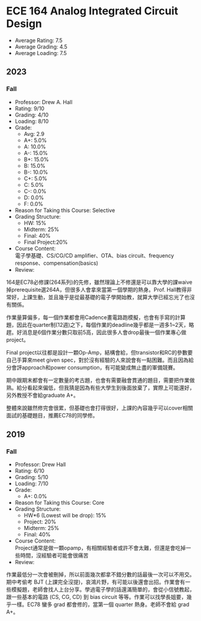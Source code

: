 # ECE 164 Analog Integrated Circuit Design
- Average Rating: 7.5
- Average Grading: 4.5
- Average Loading: 7.5
## 2023
### Fall
- Professor: Drew A. Hall
- Rating: 9/10
- Grading: 4/10
- Loading: 8/10
- Grade:
  - Avg: 2.9
  - A+: 5.0%
  - A: 10.0%
  - A-: 15.0%
  - B+: 15.0%
  - B: 15.0%
  - B-: 10.0%
  - C+: 5.0%
  - C: 5.0%
  - C-: 0.0%
  - D: 0.0%
  - F: 0.0%
- Reason for Taking this Course: Selective
- Grading Structure:
  - HW: 15%
  - Midterm: 25%
  - Final: 40%
  -  Final Project:20%
- Course Content:  
電子學基礎、CS/CG/CD amplifier、OTA、bias circuit、frequency response、compensation(basics)
- Review:  
<p>164是EC78必修課(264系列)的先修，雖然理論上不修還是可以靠大學的課waive掉prerequisite選264A，但很多人會拿來當第一個學期的熱身。Prof. Hall教得非常好，上課生動，並且幾乎是從最基礎的電子學開始教，就算大學已經忘光了也沒有關係。

作業量算偏多，每一個作業都會用Cadence畫電路跑模擬，也會有手寫的計算題，因此在quarter制(12週)之下，每個作業的deadline幾乎都是一週多1~2天，略趕。好消息是6個作業分數只取前5高，因此很多人會drop最後一個作業專心做project。

Final project以往都是設計一顆Op-Amp，結構會給，但transistor和RC的參數要自己手算來meet given spec，對於沒有經驗的人來說會有一點困難。而且因為給分會評approach和power consumption，有可能變成無止盡的軍備競賽。

期中跟期末都會有一定數量的考古題，也會有需要融會貫通的題目，需要把作業做熟。給分看起來偏低，但我猜是因為有些大學生到後面放棄了，實際上可能還好，另外教授不會給graduate A+。

整體來說雖然修完會很累，但基礎也會打得很好，上課的內容幾乎可以cover相關面試的基礎題目，推薦EC78的同學修。</p>
## 2019
### Fall
- Professor: Drew Hall
- Rating: 6/10
- Grading: 5/10
- Loading: 7/10
- Grade:
  - A+: 0.0%
- Reason for Taking this Course: Core
- Grading Structure:
  - HW*6 (Lowest will be drop): 15%
  - Project: 20%
  - Midterm: 25%
  - Final: 40%
- Course Content:  
Project通常是做一顆opamp，有相關經驗者或許不會太難，但還是會吃掉一些時間，沒經驗者可能會很痛苦
- Review:  
<p>作業最低分一次會被刪掉，所以前面幾次都拿不錯分數的話最後一次可以不用交。期中考偷考 BJT (上課完全沒提)，哀鴻片野，有可能以後還會出招。作業會有一些模擬題，老師會找人上台分享。學過電子學的話還滿簡單的，會從小信號教起，跟一些基本的電路 (CS, CG, CD) 到 bias circuit 等等。作業可以找學長姐要，幾乎一樣。EC78 蠻多 grad 都會修的，當第一個 quarter 熱身。老師不會給 grad A+。</p>

